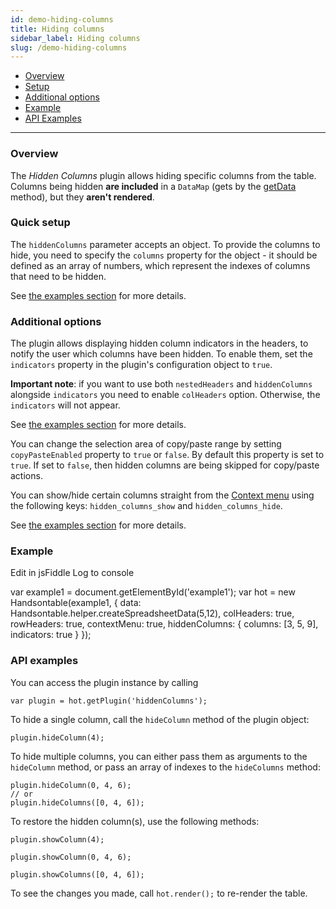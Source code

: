 ```yaml
---
id: demo-hiding-columns
title: Hiding columns
sidebar_label: Hiding columns
slug: /demo-hiding-columns
---
```


*   [Overview](#overview)
*   [Setup](#setup)
*   [Additional options](#options)
*   [Example](#examples)
*   [API Examples](#api)

* * *

### Overview

The _Hidden Columns_ plugin allows hiding specific columns from the table. Columns being hidden **are included** in a `DataMap` (gets by the [getData](https://handsontable.com/docs/8.2.0/Core.html#getData) method), but they **aren't rendered**.

### Quick setup

The `hiddenColumns` parameter accepts an object. To provide the columns to hide, you need to specify the `columns` property for the object - it should be defined as an array of numbers, which represent the indexes of columns that need to be hidden.

See [the examples section](#examples) for more details.

### Additional options

The plugin allows displaying hidden column indicators in the headers, to notify the user which columns have been hidden.
To enable them, set the `indicators` property in the plugin's configuration object to `true`.

**Important note**: if you want to use both `nestedHeaders` and `hiddenColumns` alongside `indicators` you need to enable `colHeaders` option. Otherwise, the `indicators` will not appear.

See [the examples section](#examples) for more details.

You can change the selection area of copy/paste range by setting `copyPasteEnabled` property to `true` or `false`. By default this property is set to `true`. If set to `false`, then hidden columns are being skipped for copy/paste actions.

You can show/hide certain columns straight from the [Context menu](https://handsontable.com/docs/8.2.0/demo-context-menu.html) using the following keys: `hidden_columns_show` and `hidden_columns_hide`.

See [the examples section](#examples) for more details.

### Example

Edit in jsFiddle Log to console

var example1 = document.getElementById('example1'); var hot = new Handsontable(example1, { data: Handsontable.helper.createSpreadsheetData(5,12), colHeaders: true, rowHeaders: true, contextMenu: true, hiddenColumns: { columns: \[3, 5, 9\], indicators: true } });

### API examples

You can access the plugin instance by calling

    var plugin = hot.getPlugin('hiddenColumns');

To hide a single column, call the `hideColumn` method of the plugin object:

    plugin.hideColumn(4);

To hide multiple columns, you can either pass them as arguments to the `hideColumn` method, or pass an array of indexes to the `hideColumns` method:

    plugin.hideColumn(0, 4, 6);
    // or
    plugin.hideColumns([0, 4, 6]);

To restore the hidden column(s), use the following methods:

    plugin.showColumn(4);

    plugin.showColumn(0, 4, 6);

    plugin.showColumns([0, 4, 6]);

To see the changes you made, call `hot.render();` to re-render the table.
